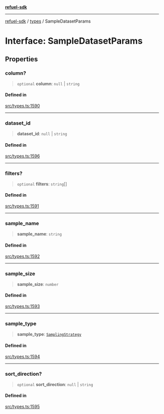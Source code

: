 [**refuel-sdk**](../../README.md)

***

[refuel-sdk](../../modules.md) / [types](../README.md) / SampleDatasetParams

# Interface: SampleDatasetParams

## Properties

### column?

> `optional` **column**: `null` \| `string`

#### Defined in

[src/types.ts:1590](https://github.com/refuel-ai/refuel-sdk/blob/7a0f1a61ebc96b440ae457740bef10a1f55424fa/src/types.ts#L1590)

***

### dataset\_id

> **dataset\_id**: `null` \| `string`

#### Defined in

[src/types.ts:1596](https://github.com/refuel-ai/refuel-sdk/blob/7a0f1a61ebc96b440ae457740bef10a1f55424fa/src/types.ts#L1596)

***

### filters?

> `optional` **filters**: `string`[]

#### Defined in

[src/types.ts:1591](https://github.com/refuel-ai/refuel-sdk/blob/7a0f1a61ebc96b440ae457740bef10a1f55424fa/src/types.ts#L1591)

***

### sample\_name

> **sample\_name**: `string`

#### Defined in

[src/types.ts:1592](https://github.com/refuel-ai/refuel-sdk/blob/7a0f1a61ebc96b440ae457740bef10a1f55424fa/src/types.ts#L1592)

***

### sample\_size

> **sample\_size**: `number`

#### Defined in

[src/types.ts:1593](https://github.com/refuel-ai/refuel-sdk/blob/7a0f1a61ebc96b440ae457740bef10a1f55424fa/src/types.ts#L1593)

***

### sample\_type

> **sample\_type**: [`SamplingStrategy`](../enumerations/SamplingStrategy.md)

#### Defined in

[src/types.ts:1594](https://github.com/refuel-ai/refuel-sdk/blob/7a0f1a61ebc96b440ae457740bef10a1f55424fa/src/types.ts#L1594)

***

### sort\_direction?

> `optional` **sort\_direction**: `null` \| `string`

#### Defined in

[src/types.ts:1595](https://github.com/refuel-ai/refuel-sdk/blob/7a0f1a61ebc96b440ae457740bef10a1f55424fa/src/types.ts#L1595)
